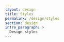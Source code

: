 ```yaml
---
layout: design
title: Styles
permalink: /design/styles
section: design
intro_paragraph: >
  Design styles
---
```

